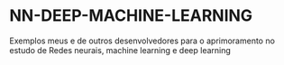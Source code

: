 # NN-DEEP-MACHINE-LEARNING
Exemplos meus e de outros desenvolvedores para o aprimoramento no estudo de Redes neurais, machine learning e deep learning
